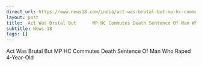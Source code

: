 ```yaml
---
direct_url: https://www.news18.com/india/act-was-brutal-but-mp-hc-commutes-death-sentence-of-man-who-raped-4-year-old-ws-l-9395435.html
layout: post
title:  Act Was Brutal But      MP HC Commutes Death Sentence Of Man Who Raped 4-Year-Old
subtitle: News 18
tags: []
---
```


 Act Was Brutal But      MP HC Commutes Death Sentence Of Man Who Raped 4-Year-Old
